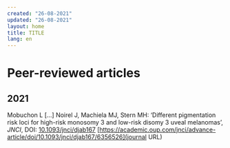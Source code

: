 ```yaml
---
created: "26-08-2021"
updated: "26-08-2021"
layout: home
title: TITLE
lang: en
---
```


# Peer-reviewed articles

## 2021

Mobuchon L […] Noirel J, Machiela MJ, Stern MH: ‘Different
pigmentation risk loci for high-risk monosomy 3 and low-risk disomy 3
uveal melanomas’, *JNCI*,
DOI: [10.1093/jnci/djab167](https://doi.org/10.1093/jnci/djab167)
[https://academic.oup.com/jnci/advance-article/doi/10.1093/jnci/djab167/6356526](journal URL)

